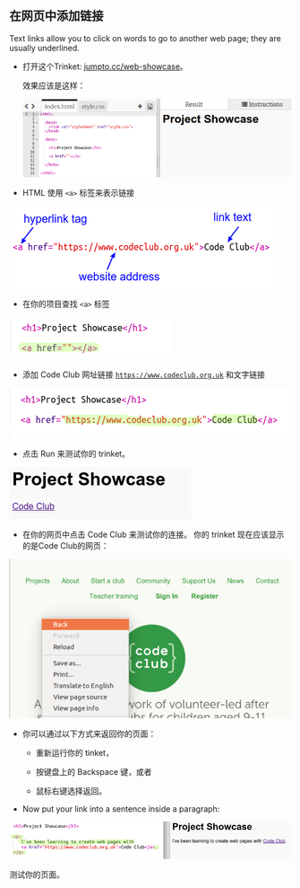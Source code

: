 ## 在网页中添加链接

Text links allow you to click on words to go to another web page; they are usually underlined.

+ 打开这个Trinket: [jumpto.cc/web-showcase](http://jumpto.cc/web-showcase)。
    
    效果应该是这样：
    
    ![截屏](images/showcase-starter.png)

+ HTML 使用 `<a>` 标签来表示链接

![截图](images/showcase-link.png)

+ 在你的项目查找 `<a>` 标签 

![screenshot](images/showcase-a-template.png)

+ 添加 Code Club 网址链接 [`https://www.codeclub.org.uk`](https://www.codeclub.org.uk) 和文字链接

![截屏](images/showcase-code-club.png)

+ 点击 Run 来测试你的 trinket。

![截图](images/showcase-cc-output.png)

+ 在你的网页中点击 Code Club 来测试你的连接。 你的 trinket 现在应该显示的是Code Club的网页： 

![截屏](images/showcase-cc-website.png)

+ 你可以通过以下方式来返回你的页面：
    
    + 重新运行你的 tinket，
    
    + 按键盘上的 Backspace 键，或者
    
    + 鼠标右键选择返回。

+ Now put your link into a sentence inside a paragraph:

![截屏](images/showcase-paragraph.png)

测试你的页面。